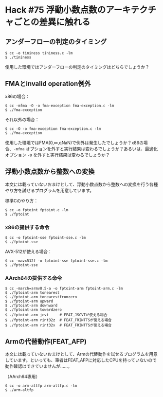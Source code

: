 # Hack #75 浮動小数点数のアーキテクチャごとの差異に触れる

## アンダーフローの判定のタイミング

```
$ cc -o tininess tininess.c -lm
$ ./tininess
```

使用した環境ではアンダーフローの判定のタイミングはどちらでしょうか？

## FMAとinvalid operation例外

x86の場合：

```
$ cc -mfma -O -o fma-exception fma-exception.c -lm
$ ./fma-exception
```

それ以外の場合：

```
$ cc -O -o fma-exception fma-exception.c -lm
$ ./fma-exception
```

使用した環境ではFMA(0,∞,qNaN)で例外は発生したでしょうか？x86の場合、`-mfma` オプションを外すと実行結果は変わるでしょうか？あるいは、最適化オプション `-O` を外すと実行結果は変わるでしょうか？

## 浮動小数点数から整数への変換

本文には載っていないおまけとして、浮動小数点数から整数への変換を行う各種やり方を試せるプログラムを用意しています。

標準Cのやり方：

```
$ cc -o fptoint fptoint.c -lm
$ ./fptoint
```

### x86の提供する命令

```
$ cc -o fptoint-sse fptoint-sse.c -lm
$ ./fptoint-sse
```

AVX-512が使える場合：

```
$ cc -mavx512f -o fptoint-sse fptoint-sse.c -lm
$ ./fptoint-sse
```

### AArch64の提供する命令

```
$ cc -march=armv8.5-a -o fptoint-arm fptoint-arm.c -lm
$ ./fptoint-arm tonearest
$ ./fptoint-arm tonearestfromzero
$ ./fptoint-arm upward
$ ./fptoint-arm downward
$ ./fptoint-arm towardzero
$ ./fptoint-arm jcvt     # FEAT_JSCVTが使える場合
$ ./fptoint-arm rint32z  # FEAT_FRINTTSが使える場合
$ ./fptoint-arm rint32x  # FEAT_FRINTTSが使える場合
```

## Armの代替動作(FEAT_AFP)

本文には載っていないおまけとして、Armの代替動作を試せるプログラムを用意しています。といっても、筆者はFEAT_AFPに対応したCPUを持っていないので動作確認はできていませんが……。

（AArch64専用）

```
$ cc -o arm-altfp arm-altfp.c -lm
$ ./arm-altfp
```
